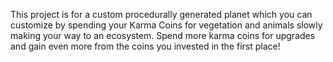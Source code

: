 This project is for a custom procedurally generated planet which you can customize by spending your Karma Coins for vegetation and animals slowly making your way to an ecosystem. 
Spend more karma coins for upgrades and gain even more from the coins you invested in the first place!
